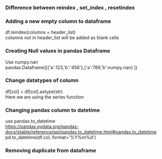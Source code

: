 ### Difference between reindex , set_index , resetindex

### Adding a new empty column to dataframe
df.reindex(columns = header_list)    
columns not in header_list will be added as blank cells  

### Creating Null values in pandas Dataframe
Use numpy.nan    
pandas.Dataframe([{'a':123,'b':'456'},{'a':789,'b':numpy.nan} ])  

### Change datatypes of column
df[col] = df[col].astype(str)  
Here we are using the series function  

### Changing pandas column to datetime
use pandas.to_datetime  
https://pandas.pydata.org/pandas-docs/stable/reference/api/pandas.to_datetime.html#pandas.to_datetime  
pd.to_datetime(df.col, format='%Y%m%d')  

### Removing duplicate from dataframe



